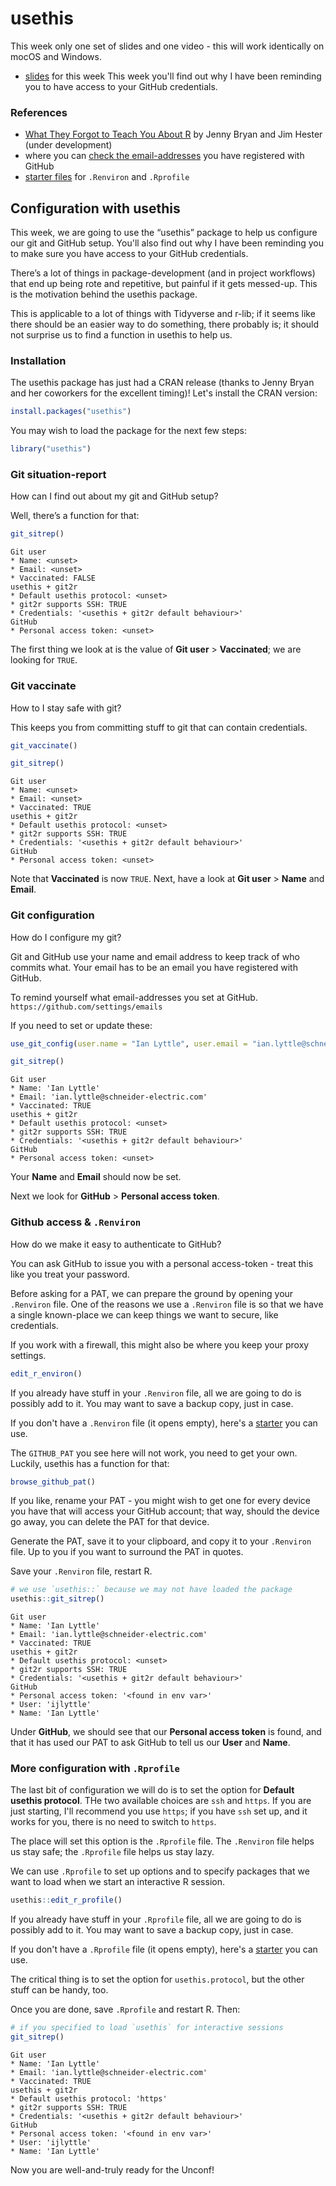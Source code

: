 # usethis

This week only one set of slides and one video - this will work identically on mocOS and Windows.

- [slides](00-usethis.html) for this week
This week you'll find out why I have been reminding you to have access to your GitHub credentials.

### References

- [What They Forgot to Teach You About R](https://whattheyforgot.org/index.html) by Jenny Bryan and Jim Hester (under development)
- where you can [check the email-addresses](https://github.com/settings/emails) you have registered with GitHub
- [starter files](https://gist.github.com/ijlyttle/dee4a89c8528cd4a0a319bb7b8cdd51a) for `.Renviron` and `.Rprofile`

## Configuration with **usethis**

This week, we are going to use the “usethis” package to help us configure our git and GitHub setup. You'll also find out why I have been reminding you to make sure you have access to your GitHub credentials. 

There’s a lot of things in package-development (and in project workflows) that end up being rote and repetitive, but painful if it gets messed-up. This is the motivation behind the usethis package.

This is applicable to a lot of things with Tidyverse and r-lib; if it seems like there should be an easier way to do something, there probably is; it should not surprise us to find a function in usethis to help us.

### Installation

The usethis package has just had a CRAN release (thanks to Jenny Bryan and her coworkers for the excellent timing)! Let's install the CRAN version:

```r
install.packages("usethis")
```

You may wish to load the package for the next few steps:

```r
library("usethis")
```

### Git situation-report

How can I find out about my git and GitHub setup?

Well, there’s a function for that:

```r
git_sitrep()
```

```
Git user
* Name: <unset>
* Email: <unset>
* Vaccinated: FALSE
usethis + git2r
* Default usethis protocol: <unset>
* git2r supports SSH: TRUE
* Credentials: '<usethis + git2r default behaviour>'
GitHub
* Personal access token: <unset>
```

The first thing we look at is the value of **Git user** > **Vaccinated**; we are looking for `TRUE`.

### Git vaccinate

How to I stay safe with git?

This keeps you from committing stuff to git that can contain credentials.

```r
git_vaccinate()
```

```r
git_sitrep()
```

```
Git user
* Name: <unset>
* Email: <unset>
* Vaccinated: TRUE
usethis + git2r
* Default usethis protocol: <unset>
* git2r supports SSH: TRUE
* Credentials: '<usethis + git2r default behaviour>'
GitHub
* Personal access token: <unset>
```

Note that **Vaccinated** is now `TRUE`. Next, have a look at **Git user** > **Name** and **Email**.

### Git configuration

How do I configure my git?

Git and GitHub use your name and email address to keep track of who commits what. Your email has to be an email you have registered with GitHub.

To remind yourself what email-addresses you set at GitHub. `https://github.com/settings/emails`

If you need to set or update these:

```r
use_git_config(user.name = "Ian Lyttle", user.email = "ian.lyttle@schneider-electric.com")
```

```r
git_sitrep()
```

```
Git user
* Name: 'Ian Lyttle'
* Email: 'ian.lyttle@schneider-electric.com'
* Vaccinated: TRUE
usethis + git2r
* Default usethis protocol: <unset>
* git2r supports SSH: TRUE
* Credentials: '<usethis + git2r default behaviour>'
GitHub
* Personal access token: <unset>
```

Your **Name** and **Email** should now be set.

Next we look for **GitHub** > **Personal access token**.

### Github access & `.Renviron`

How do we make it easy to authenticate to GitHub?

You can ask GitHub to issue you with a personal access-token - treat this like you treat your password.

Before asking for a PAT, we can prepare the ground by opening your `.Renviron` file. One of the reasons we use a `.Renviron` file is so that we have a single known-place we can keep things we want to secure, like credentials. 

If you work with a firewall, this might also be where you keep your proxy settings. 

```r
edit_r_environ()
```

If you already have stuff in your `.Renviron` file, all we are going to do is possibly add to it. You may want to save a backup copy, just in case.

If you don't have a `.Renviron` file (it opens empty), here's a [starter](https://gist.github.com/ijlyttle/dee4a89c8528cd4a0a319bb7b8cdd51a) you can use.

The `GITHUB_PAT` you see here will not work, you need to get your own. Luckily, usethis has a function for that:

```r
browse_github_pat()
```

If you like, rename your PAT - you might wish to get one for every device you have that will access your GitHub account; that way, should the device go away, you can delete the PAT for that device.

Generate the PAT, save it to your clipboard, and copy it to your `.Renviron` file. Up to you if you want to surround the PAT in quotes.

Save your `.Renviron` file, restart R.

```r
# we use `usethis::` because we may not have loaded the package 
usethis::git_sitrep() 
```

```
Git user
* Name: 'Ian Lyttle'
* Email: 'ian.lyttle@schneider-electric.com'
* Vaccinated: TRUE
usethis + git2r
* Default usethis protocol: <unset>
* git2r supports SSH: TRUE
* Credentials: '<usethis + git2r default behaviour>'
GitHub
* Personal access token: '<found in env var>'
* User: 'ijlyttle'
* Name: 'Ian Lyttle'
```

Under **GitHub**, we should see that our **Personal access token** is found, and that it has used our PAT to ask GitHub to tell us our **User** and **Name**.

### More configuration with `.Rprofile`

The last bit of configuration we will do is to set the option for **Default usethis protocol**. THe two available choices are `ssh` and `https`. If you are just starting, I'll recommend you use `https`; if you have `ssh` set up, and it works for you, there is no need to switch to `https`.

The place will set this option is the `.Rprofile` file. The `.Renviron` file helps us stay safe; the `.Rprofile` file helps us stay lazy.

We can use `.Rprofile` to set up options and to specify packages that we want to load when we start an interactive R session.

```r
usethis::edit_r_profile()
```

If you already have stuff in your `.Rprofile` file, all we are going to do is possibly add to it. You may want to save a backup copy, just in case.

If you don't have a `.Rprofile` file (it opens empty), here's a [starter](https://gist.github.com/ijlyttle/dee4a89c8528cd4a0a319bb7b8cdd51a) you can use.

The critical thing is to set the option for `usethis.protocol`, but the other stuff can be handy, too.

Once you are done, save `.Rprofile` and restart R. Then:

```r
# if you specified to load `usethis` for interactive sessions
git_sitrep()
```

```
Git user
* Name: 'Ian Lyttle'
* Email: 'ian.lyttle@schneider-electric.com'
* Vaccinated: TRUE
usethis + git2r
* Default usethis protocol: 'https'
* git2r supports SSH: TRUE
* Credentials: '<usethis + git2r default behaviour>'
GitHub
* Personal access token: '<found in env var>'
* User: 'ijlyttle'
* Name: 'Ian Lyttle'
```

Now you are well-and-truly ready for the Unconf!
